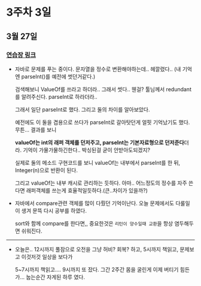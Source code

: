 # 3주차 3일

## 3월 27일
### [연습장 링크](https://jamboard.google.com/d/1H_a7VD-KmpzxAa43--gi9815TTP0G7OG8vy2NFPeZHM/edit?usp=sharing)

- 자바로 문제를 푸는 중이다. 문자열을 정수로 변환해야하는데.. 헤깔렸다.. (내 기억엔 parseInt()를 예전에 썻던거같다.)

  검색해보니 ValueOf를 쓰라고 하더라.. 그래서 썻다.. 웬걸? 툴님께서 redundant를 알려주신다. parseInt로 하라더라..
  
  그래서 일단 parseInt로 했다. 그리고 둘의 차이를 알아보았다.
  
  예전에도 이 둘을 겹용으로 쓰다가 parseInt로 갈아탓던게 얼핏 기억났기도 했다. 무튼... 결과를 보니
  
  **valueOf는 int의 래퍼 객체를 던저주고, parseInt는 기본자료형으로 던저준다**더라. 기억이 가물가물하긴한다.. 박싱된걸 굳이 안받아도되겠지?
  
  실제로 둘의 메소드 구현코드를 보니 valueOf는 내부에서 parseInt를 한 뒤, Integer(n)으로 반환이 된다.
  
  그리고 valueOf는 내부 캐시로 관리하는 듯하다. 아마.. 어느정도의 정수를 자주 쓴다면 래퍼객체를 쓰는게 효율적일듯하다.(큰..차이가 있을까?)
  
 - 자바에서 compare관련 객체를 많이 다뤘던 기억이난다. 오늘 문제에서도 다룰일이 생겨 문뜩 다시 공부를 하였다.
   
   sort와 함께 compare를 한다면,, 중요한것은 `리턴이 양수일때 교환`을 항상 염두해두면 쉬워진다.
  
 ---
 - 오늘은.. 12시까지 풀잠으로 오전을 그냥 허비? 회복? 하고, 5시까지 책읽고, 문제보고 이것저것 일상을 보다가
 
   5~7시까지 책읽고.... 9시까지 또 잤다. 그간 2주간 몸을 굴린게 이제 버티기 힘든가... 눕는순간 자게된 하루 였다.